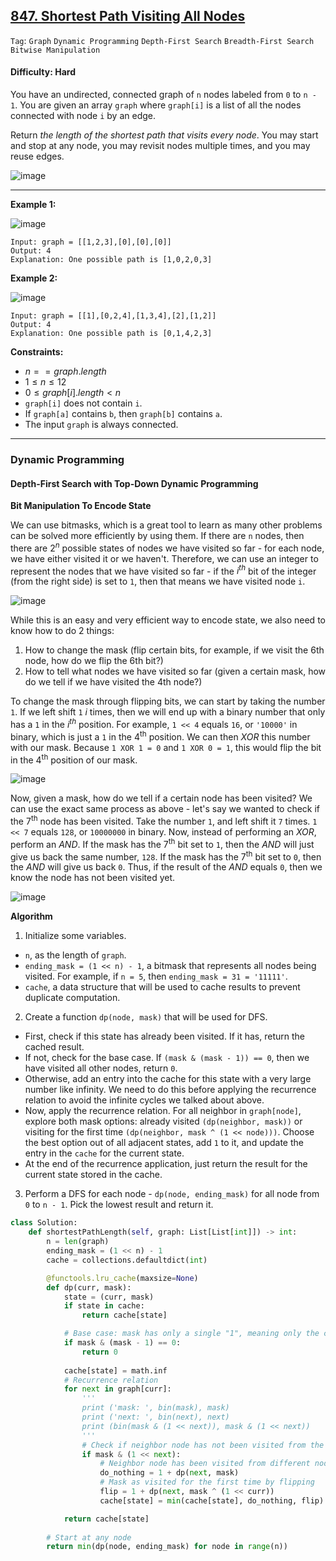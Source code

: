 ## [847. Shortest Path Visiting All Nodes](https://leetcode.com/problems/shortest-path-visiting-all-nodes)

```Tag```: ```Graph``` ```Dynamic Programming``` ```Depth-First Search``` ```Breadth-First Search``` ```Bitwise Manipulation```

#### Difficulty: Hard

You have an undirected, connected graph of ```n``` nodes labeled from ```0``` to ```n - 1```. You are given an array ```graph``` where ```graph[i]``` is a list of all the nodes connected with node ```i``` by an edge.

Return _the length of the shortest path that visits every node_. You may start and stop at any node, you may revisit nodes multiple times, and you may reuse edges.

![image](https://github.com/quananhle/Python/assets/35042430/e039d5f7-6d4f-4d03-b499-5196bf1bf1b7)

---

__Example 1:__

![image](https://assets.leetcode.com/uploads/2021/05/12/shortest1-graph.jpg)
```
Input: graph = [[1,2,3],[0],[0],[0]]
Output: 4
Explanation: One possible path is [1,0,2,0,3]
```

__Example 2:__

![image](https://assets.leetcode.com/uploads/2021/05/12/shortest2-graph.jpg)
```
Input: graph = [[1],[0,2,4],[1,3,4],[2],[1,2]]
Output: 4
Explanation: One possible path is [0,1,4,2,3]
```

__Constraints:__

- $n == graph.length$
- $1 \le n \le 12$
- $0 \le graph[i].length \lt n$
- ```graph[i]``` does not contain ```i```.
- If ```graph[a]``` contains ```b```, then ```graph[b]``` contains ```a```.
- The input ```graph``` is always connected.

---

### Dynamic Programming

#### Depth-First Search with Top-Down Dynamic Programming

__Bit Manipulation To Encode State__

We can use bitmasks, which is a great tool to learn as many other problems can be solved more efficiently by using them. If there are ```n``` nodes, then there are $2^n$ possible states of nodes we have visited so far - for each node, we have either visited it or we haven't. Therefore, we can use an integer to represent the nodes that we have visited so far - if the $i^{th}$ bit of the integer (from the right side) is set to ```1```, then that means we have visited node ```i```.

![image](https://leetcode.com/problems/shortest-path-visiting-all-nodes/Figures/847/847_1.png)

While this is an easy and very efficient way to encode state, we also need to know how to do 2 things:

1. How to change the mask (flip certain bits, for example, if we visit the 6th node, how do we flip the 6th bit?)
2. How to tell what nodes we have visited so far (given a certain mask, how do we tell if we have visited the 4th node?)

To change the mask through flipping bits, we can start by taking the number ```1```. If we left shift ```1``` $i$ times, then we will end up with a binary number that only has a ```1``` in the $i^{th}$ position. For example, ```1 << 4``` equals ```16```, or ```'10000'``` in binary, which is just a ```1``` in the 4<sup>th</sup> position. We can then $XOR$ this number with our mask. Because ```1 XOR 1 = 0``` and ```1 XOR 0 = 1```, this would flip the bit in the 4<sup>th</sup> position of our mask.

![image](https://leetcode.com/problems/shortest-path-visiting-all-nodes/Figures/847/847_2.png)

Now, given a mask, how do we tell if a certain node has been visited? We can use the exact same process as above - let's say we wanted to check if the 7<sup>th</sup> node has been visited. Take the number ```1```, and left shift it ```7``` times. ```1 << 7``` equals ```128```, or ```10000000``` in binary. Now, instead of performing an $XOR$, perform an $AND$. If the mask has the 7<sup>th</sup> bit set to ```1```, then the $AND$ will just give us back the same number, ```128```. If the mask has the 7<sup>th</sup> bit set to ```0```, then the $AND$ will give us back ```0```. Thus, if the result of the $AND$ equals ```0```, then we know the node has not been visited yet.

![image](https://leetcode.com/problems/shortest-path-visiting-all-nodes/Figures/847/847_3.png)

__Algorithm__

1. Initialize some variables.

- ```n```, as the length of ```graph```.
- ```ending_mask = (1 << n) - 1```, a bitmask that represents all nodes being visited. For example, if ```n = 5```, then ```ending_mask = 31 = '11111'```.
- ```cache```, a data structure that will be used to cache results to prevent duplicate computation.

2. Create a function ```dp(node, mask)``` that will be used for DFS.

- First, check if this state has already been visited. If it has, return the cached result.
- If not, check for the base case. If ```(mask & (mask - 1)) == 0```, then we have visited all other nodes, return ```0```.
- Otherwise, add an entry into the cache for this state with a very large number like infinity. We need to do this before applying the recurrence relation to avoid the infinite cycles we talked about above.
- Now, apply the recurrence relation. For all neighbor in ```graph[node]```, explore both mask options: already visited ```(dp(neighbor, mask))``` or visiting for the first time ```(dp(neighbor, mask ^ (1 << node)))```. Choose the best option out of all adjacent states, add ```1``` to it, and update the entry in the ```cache``` for the current state.
- At the end of the recurrence application, just return the result for the current state stored in the cache.

3. Perform a DFS for each node - ```dp(node, ending_mask)``` for all node from ```0``` to ```n - 1```. Pick the lowest result and return it.

```Python
class Solution:
    def shortestPathLength(self, graph: List[List[int]]) -> int:
        n = len(graph)
        ending_mask = (1 << n) - 1
        cache = collections.defaultdict(int)

        @functools.lru_cache(maxsize=None)
        def dp(curr, mask):
            state = (curr, mask)
            if state in cache:
                return cache[state]

            # Base case: mask has only a single "1", meaning only the current node has been visited
            if mask & (mask - 1) == 0:
                return 0
            
            cache[state] = math.inf
            # Recurrence relation
            for next in graph[curr]:
                '''
                print ('mask: ', bin(mask), mask)
                print ('next: ', bin(next), next)
                print (bin(mask & (1 << next)), mask & (1 << next))
                '''
                # Check if neighbor node has not been visited from the current node
                if mask & (1 << next):
                    # Neighbor node has been visited from different node, do nothing in mask
                    do_nothing = 1 + dp(next, mask)
                    # Mask as visited for the first time by flipping
                    flip = 1 + dp(next, mask ^ (1 << curr))
                    cache[state] = min(cache[state], do_nothing, flip)

            return cache[state]
        
        # Start at any node
        return min(dp(node, ending_mask) for node in range(n))
```
